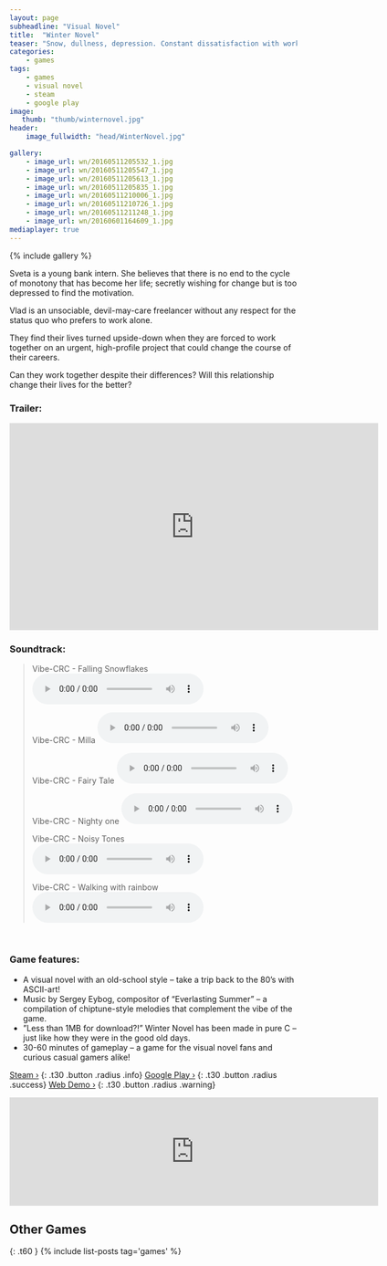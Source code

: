 ```yaml
---
layout: page
subheadline: "Visual Novel"
title:  "Winter Novel"
teaser: "Snow, dullness, depression. Constant dissatisfaction with work and superiors and feeling like there is no escape. Is this what life will always be? Perhaps… but I can always hope for change to be just around the corner!…"
categories:
    - games
tags:
    - games
    - visual novel
    - steam
    - google play
image:
   thumb: "thumb/winternovel.jpg"
header:
    image_fullwidth: "head/WinterNovel.jpg"

gallery:
    - image_url: wn/20160511205532_1.jpg
    - image_url: wn/20160511205547_1.jpg
    - image_url: wn/20160511205613_1.jpg
    - image_url: wn/20160511205835_1.jpg
    - image_url: wn/20160511210006_1.jpg
    - image_url: wn/20160511210726_1.jpg
    - image_url: wn/20160511211248_1.jpg
    - image_url: wn/20160601164609_1.jpg
mediaplayer: true
---
```


{% include gallery %}

Sveta is a young bank intern. She believes that there is no end to the cycle of monotony that has become her life; secretly wishing for change but is too depressed to find the motivation.

Vlad is an unsociable, devil-may-care freelancer without any respect for the status quo who prefers to work alone.

They find their lives turned upside-down when they are forced to work together on an urgent, high-profile project that could change the course of their careers.

Can they work together despite their differences? Will this relationship change their lives for the better?


### Trailer:

<iframe width="646" height="363" src="https://www.youtube.com/embed/RIe9wl6gVyM" frameborder="0" allowfullscreen></iframe>

### Soundtrack:

<blockquote>
Vibe-CRC - Falling Snowflakes
<audio src="{{ site.url }}/music/wn/FallingSnowflakes.mp3" type="audio/mp3" controls="controls"></audio>

Vibe-CRC - Milla
<audio src="{{ site.url }}/music/wn/Milla.mp3" type="audio/mp3" controls="controls"></audio>

Vibe-CRC - Fairy Tale
<audio src="{{ site.url }}/music/wn/FairyTale.mp3" type="audio/mp3" controls="controls"></audio>

Vibe-CRC - Nighty one
<audio src="{{ site.url }}/music/wn/NightyOne.mp3" type="audio/mp3" controls="controls"></audio>

Vibe-CRC - Noisy Tones
<audio src="{{ site.url }}/music/wn/NoisyTones.mp3" type="audio/mp3" controls="controls"></audio>

Vibe-CRC - Walking with rainbow
<audio src="{{ site.url }}/music/wn/WalkingWithRainbow.mp3" type="audio/mp3" controls="controls"></audio>
</blockquote>

&nbsp;

### Game features:

- A visual novel with an old-school style – take a trip back to the 80’s with ASCII-art!
- Music by Sergey Eybog, compositor of “Everlasting Summer” – a compilation of chiptune-style melodies that complement the vibe of the game.
- ”Less than 1MB for download?!” Winter Novel has been made in pure C – just like how they were in the good old days.
- 30-60 minutes of gameplay – a game for the visual novel fans and curious casual gamers alike!

[Steam ›](http://store.steampowered.com/app/485350/)
{: .t30 .button .radius .info}
[Google Play ›](https://play.google.com/store/apps/details?id=in.dexp.winternovel_demo)
{: .t30 .button .radius .success}
[Web Demo ›](http://winternovel.dexp.in/)
{: .t30 .button .radius .warning}

<iframe src="http://store.steampowered.com/widget/485350/" frameborder="0" width="646" height="190"></iframe>

## Other Games
{: .t60 }
{% include list-posts tag='games' %}
